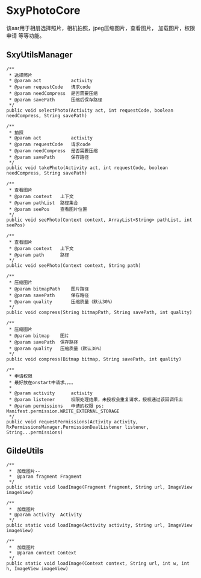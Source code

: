 # SxyPhotoCore
该aar用于相册选择照片，相机拍照，jpeg压缩图片，查看图片， 加载图片，权限申请
等等功能。


## SxyUtilsManager

    /**
     * 选择照片
     * @param act           activity
     * @param requestCode   请求code
     * @param needCompress  是否需要压缩
     * @param savePath      压缩后保存路径
     */
    public void selectPhoto(Activity act, int requestCode, boolean needCompress, String savePath)

    /**
     * 拍照
     * @param act           activity
     * @param requestCode   请求code
     * @param needCompress  是否需要压缩
     * @param savePath      保存路径
     */
    public void takePhoto(Activity act, int requestCode, boolean needCompress, String savePath)

    /**
     * 查看图片
     * @param context   上下文
     * @param pathList  路径集合
     * @param seePos    查看图片位置
     */
    public void seePhoto(Context context, ArrayList<String> pathList, int seePos)

    /**
     * 查看图片
     * @param context   上下文
     * @param path      路径
     */
    public void seePhoto(Context context, String path)

    /**
     * 压缩图片
     * @param bitmapPath    图片路径
     * @param savePath      保存路径
     * @param quality       压缩质量（默认30%）
     */
    public void compress(String bitmapPath, String savePath, int quality)

    /**
     * 压缩图片
     * @param bitmap    图片
     * @param savePath  保存路径
     * @param quality   压缩质量（默认30%）
     */
    public void compress(Bitmap bitmap, String savePath, int quality)

    /**
     * 申请权限
     * 最好放在onstart中请求。。。。
     *
     * @param activity      activity
     * @param listener      权限处理结果，未授权会重复请求，授权通过该回调传出
     * @param permissions   申请的权限 ps: Manifest.permission.WRITE_EXTERNAL_STORAGE
     */
    public void requestPermissions(Activity activity, RxPermissionsManager.PermissionDealListener listener, String...permissions)

## GildeUtils

    /**
     *  加载图片--
     *  @param fragment Fragment
     */
    public static void loadImage(Fragment fragment, String url, ImageView imageView)

    /**
     *  加载图片
     * @param activity  Activity
     */
    public static void loadImage(Activity activity, String url, ImageView imageView)

    /**
     *  加载图片
     *  @param context Context
     */
    public static void loadImage(Context context, String url, int w, int h, ImageView imageView)